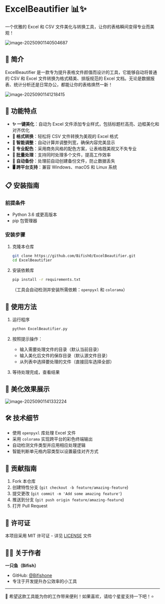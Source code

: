 # ExcelBeautifier 📊✨

一个优雅的 Excel 和 CSV 文件美化与转换工具，让你的表格瞬间变得专业而美观！

![image-20250901140504687](https://s1.vika.cn/space/2025/09/01/b5c3a2bcd5fc4c9baca1e245a4f43069)

## 🌟 简介

ExcelBeautifier 是一款专为提升表格文件颜值而设计的工具，它能够自动将普通的 CSV 和 Excel 文件转换为格式精美、排版规范的 Excel 文档。无论是数据报表、统计分析还是日常办公，都能让你的表格焕然一新！

![image-20250901141218415](https://s1.vika.cn/space/2025/09/01/422c109b4dd74a33b9447959d8d1902d)

## 🚀 功能特点

- **✨ 一键美化**：自动为 Excel 文件添加专业样式，包括标题栏高亮、边框美化和对齐优化
- **🔄 格式转换**：轻松将 CSV 文件转换为美观的 Excel 格式
- **📏 智能调整**：自动计算并调整列宽，确保内容完美显示
- **🎨 专业配色**：采用商务风格的配色方案，让表格既美观又不失专业
- **🔢 批量处理**：支持同时处理多个文件，提高工作效率
- **💾 自动备份**：处理前自动创建备份文件，防止数据丢失
- **🖥️ 跨平台支持**：兼容 Windows、macOS 和 Linux 系统

## 📋 安装指南

### 前提条件

- Python 3.6 或更高版本
- pip 包管理器

### 安装步骤

1. 克隆本仓库

   ```bash
   git clone https://github.com/Bifish0/ExcelBeautifier.git
   cd ExcelBeautifier
   ```

2. 安装依赖库

   ```bash
   pip install -r requirements.txt
   ```

   （工具会自动检测并安装所需依赖：`openpyxl` 和 `colorama`）

## 📝 使用方法

1. 运行程序

   ```bash
   python ExcelBeautifier.py
   ```

2. 按照提示操作：

   - 输入需要处理文件的目录（默认当前目录）
   - 输入美化后文件的保存目录（默认源文件目录）
   - 从列表中选择要处理的文件（直接回车选择全部）

3. 等待处理完成，查看结果

## 🎨 美化效果展示

![image-20250901141332224](https://s1.vika.cn/space/2025/09/01/106c355486554e5c9080fe54667449a6)

## 🛠️ 技术细节

- 使用 `openpyxl` 库处理 Excel 文件
- 采用 `colorama` 实现跨平台的彩色终端输出
- 自动检测文件类型并应用相应处理逻辑
- 智能判断单元格内容类型以设置最佳对齐方式

## 🤝 贡献指南

1. Fork 本仓库
2. 创建特性分支 (`git checkout -b feature/amazing-feature`)
3. 提交更改 (`git commit -m 'Add some amazing feature'`)
4. 推送到分支 (`git push origin feature/amazing-feature`)
5. 打开 Pull Request

## 📄 许可证

本项目采用 MIT 许可证 - 详见 [LICENSE](https://www.doubao.com/chat/LICENSE) 文件

## 👨‍💻 关于作者

**一只鱼（Bifish）**

- GitHub: [@Bifishone](https://github.com/Bifishone)
- 专注于开发提升办公效率的小工具

------



💖 希望这款工具能为你的工作带来便利！如果喜欢，请给个星星支持一下吧！⭐
